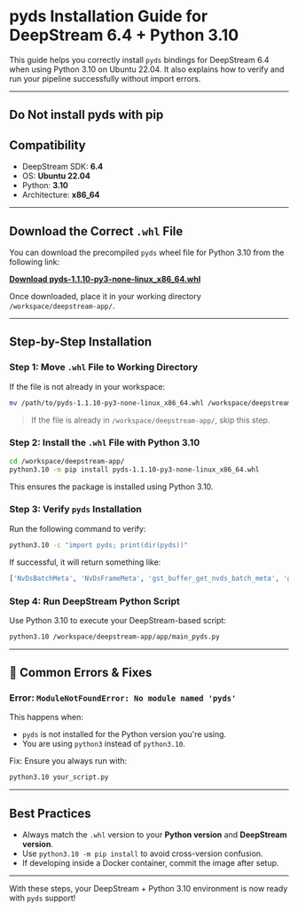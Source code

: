 # pyds Installation Guide for DeepStream 6.4 + Python 3.10

This guide helps you correctly install `pyds` bindings for DeepStream 6.4 when using Python 3.10 on Ubuntu 22.04. It also explains how to verify and run your pipeline successfully without import errors.

---
## Do Not install pyds with pip
## Compatibility
- DeepStream SDK: **6.4**
- OS: **Ubuntu 22.04**
- Python: **3.10**
- Architecture: **x86_64**

---

## Download the Correct `.whl` File
You can download the precompiled `pyds` wheel file for Python 3.10 from the following link:

**[Download pyds-1.1.10-py3-none-linux_x86_64.whl](https://github.com/NVIDIA-AI-IOT/deepstream_python_apps/releases)**

Once downloaded, place it in your working directory `/workspace/deepstream-app/`.

---

## Step-by-Step Installation

### Step 1: Move `.whl` File to Working Directory
If the file is not already in your workspace:
```bash
mv /path/to/pyds-1.1.10-py3-none-linux_x86_64.whl /workspace/deepstream-app/
```

> If the file is already in `/workspace/deepstream-app/`, skip this step.

### Step 2: Install the `.whl` File with Python 3.10
```bash
cd /workspace/deepstream-app/
python3.10 -m pip install pyds-1.1.10-py3-none-linux_x86_64.whl
```

This ensures the package is installed using Python 3.10.

### Step 3: Verify `pyds` Installation
Run the following command to verify:
```bash
python3.10 -c "import pyds; print(dir(pyds))"
```
If successful, it will return something like:
```python
['NvDsBatchMeta', 'NvDsFrameMeta', 'gst_buffer_get_nvds_batch_meta', 'get_nvds_buf_surface', ...]
```

### Step 4: Run DeepStream Python Script
Use Python 3.10 to execute your DeepStream-based script:
```bash
python3.10 /workspace/deepstream-app/app/main_pyds.py
```

---

## 🚨 Common Errors & Fixes

### Error: `ModuleNotFoundError: No module named 'pyds'`
This happens when:
- `pyds` is not installed for the Python version you're using.
- You are using `python3` instead of `python3.10`.

Fix:
Ensure you always run with:
```bash
python3.10 your_script.py
```

---

## Best Practices
- Always match the `.whl` version to your **Python version** and **DeepStream version**.
- Use `python3.10 -m pip install` to avoid cross-version confusion.
- If developing inside a Docker container, commit the image after setup.

---

With these steps, your DeepStream + Python 3.10 environment is now ready with `pyds` support!

